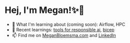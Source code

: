 # Hej, I'm Megan!:sparkles:👋

- 🌱 What I'm learning about (coming soon): Airflow, HPC
- 📒 Recent learnings: [tools for responsible ai](https://github.com/meganbloemsma/tools-for-responsible-ai), [bicep](https://github.com/meganbloemsma/flex-that-bicep)
- 📫 Find me on [MeganBloemsma.com](https://meganbloemsma.com) and [LinkedIn](https://linkedin.com/in/meganbloemsma)

<!---
meganbloemsma/meganbloemsma is a ✨ special ✨ repository because its `README.md` (this file) appears on your GitHub profile.
You can click the Preview link to take a look at your changes.
--->
